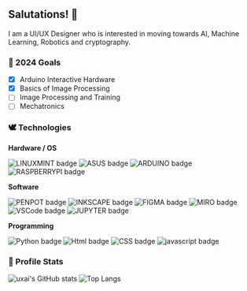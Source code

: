 ## Salutations! 👋

I am a UI/UX Designer who is interested in moving towards AI, Machine Learning, Robotics and cryptography.

### 🌱 2024 Goals
- [x] Arduino Interactive Hardware
- [x] Basics of Image Processing
- [ ] Image Processing and Training
- [ ] Mechatronics

### 🕊 Technologies
**Hardware / OS**

![LINUXMINT badge](https://img.shields.io/badge/LINUXMINT-028090?style=flat&logo=LINUXMINT&labelColor=00001F&logoColor=FFFFFF) ![ASUS badge](https://img.shields.io/badge/ASUS-028090?style=flat&logo=ASUS&labelColor=00001F&logoColor=FFFFFF) ![ARDUINO badge](https://img.shields.io/badge/ARDUINO-028090?style=flat&logo=ARDUINO&labelColor=00001F&logoColor=FFFFFF) ![RASPBERRYPI badge](https://img.shields.io/badge/RASPBERRYPI-028090?style=flat&logo=RASPBERRYPI&labelColor=00001F&logoColor=FFFFFF) 

**Software**

![PENPOT badge](https://img.shields.io/badge/PENPOT-028090?style=flat&logo=PENPOT&labelColor=00001F&logoColor=FFFFFF) ![INKSCAPE badge](https://img.shields.io/badge/INKSCAPE-028090?style=flat&logo=INKSCAPE&labelColor=00001F&logoColor=FFFFFF) ![FIGMA badge](https://img.shields.io/badge/FIGMA-028090?style=flat&logo=figma&labelColor=00001F&logoColor=FFFFFF) ![MIRO badge](https://img.shields.io/badge/MIRO-028090?style=flat&logo=Miro&labelColor=00001F&logoColor=FFFFFF) ![VSCode badge](https://img.shields.io/badge/VS%20CODE-028090?style=flat&logo=visualstudio&labelColor=00001F&logoColor=FFFFFF) ![JUPYTER badge](https://img.shields.io/badge/JUPYTER-028090?style=flat&logo=JUPYTER&labelColor=00001F&logoColor=FFFFFF)

**Programming**

![Python badge](https://img.shields.io/badge/PYTHON-028090?style=flat&logo=Python&labelColor=00001F&logoColor=FFFFFF) ![Html badge](https://img.shields.io/badge/HTML5-028090?style=flat&logo=HTML5&labelColor=00001F&logoColor=FFFFFF) ![CSS badge](https://img.shields.io/badge/CSS3-028090?style=flat&logo=CSS3&labelColor=00001F&logoColor=FFFFFF) ![javascript badge](https://img.shields.io/badge/JAVASCRIPT-028090?style=flat&logo=javascript&labelColor=00001F&logoColor=FFFFFF)

### 🔰 Profile Stats
![uxai's GitHub stats](https://github-readme-stats.vercel.app/api?username=uxai&theme=vue-dark&show_icons=true)
![Top Langs](https://github-readme-stats.vercel.app/api/top-langs/?username=uxai&layout=compact&theme=vue-dark)
